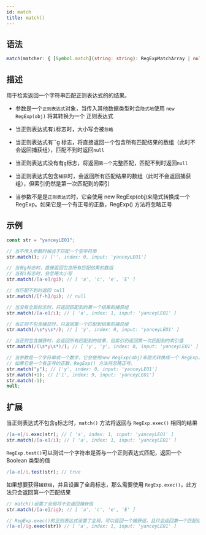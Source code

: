 ```yaml
---
id: match
title: match()
---
```


## 语法

```ts
match(matcher: { [Symbol.match](string: string): RegExpMatchArray | null; }): RegExpMatchArray | null;
```

## 描述

用于检索返回一个字符串匹配正则表达式的的结果。

- 参数是一个`正则表达式`对象，当传入其他数据类型时会`隐式地`使用 `new RegExp(obj)` 将其转换为一个 正则表达式

- 当正则表达式有`i`标志时，大小写会被`忽略`

- 当正则表达式有``g 标志，将直接返回一个包含所有匹配结果的数组（此时不会返回捕获组），匹配不到时返回`null`

- 当正则表达式没有有`g`标志，将返回`第一个`完整匹配，匹配不到时返回`null`

- 当正则表达式包含`捕获`时，会返回所有匹配结果的数组（此时不会返回捕获组），但索引仍然是第一次匹配到的索引

- 当参数不是是`正则表达式`时，它会使用 new RegExp(obj)来隐式转换成一个 RegExp。如果它是一个有正号的正数，RegExp() 方法将忽略正号

## 示例

```js
const str = "yanceyLEO1";

// 当不传入参数时相当于匹配一个空字符串
str.match(); // ['', index: 0, input: 'yanceyLEO1']

// 当有g标志时，直接返回包含所有匹配结果的数组
// 当有i标志时，会忽略大小写
str.match(/[a-e]/gi); // [ 'a', 'c', 'e', 'E' ]

// 当匹配不到时返回 null
str.match(/[f-h]/gi); // null

// 当没有全局标志时，只返回匹配到的第一个结果的捕获组
str.match(/[a-e]/i); // [ 'a', index: 1, input: 'yanceyLEO1' ]

// 当正则不包含捕获时，只返回第一个匹配到结果的捕获组
str.match(/\s*y\s*/); // [ 'y', index: 0, input: 'yanceyLEO1' ]

// 当正则包含捕获时，会返回所有匹配到的结果，但索引仍返回第一次匹配到的索引值
str.match(/(\s*y\s*)/); // [ 'y', 'y', index: 0, input: 'yanceyLEO1' ]

// 当参数是一个字符串或一个数字，它会使用new RegExp(obj)来隐式转换成一个 RegExp。
// 如果它是一个有正号的正数，RegExp() 方法将忽略正号。
str.match("y"); // ['y', index: 0, input: 'yanceyLEO1']
str.match(+1); // ['1', index: 9, input: 'yanceyLEO1']
str.match(-1);
null;
```

## 扩展

当正则表达式不包含`g`标志时，`match()` 方法将返回与 `RegExp.exec()` 相同的结果

```js
/[a-e]/i.exec(str); // [ 'a', index: 1, input: 'yanceyLEO1' ]
str.match(/[a-e]/i); // [ 'a', index: 1, input: 'yanceyLEO1' ]
```

`RegExp.test()`可以测试一个字符串是否与一个正则表达式匹配，返回一个 Boolean 类型的值

```js
/[a-e]/i.test(str); // true
```

如果想要获得`捕获组`，并且设置了全局标志，那么需要使用 `RegExp.exec()`，此方法只会返回第一个匹配结果

```js
// match()设置了全局将不会返回捕获组
str.match(/[a-e]/ig); // [ 'a', 'c', 'e', 'E' ]

// RegExp.exec()的正则表达式设置了全局，可以返回一个捕获组，且只会返回第一个匹配结果
/[a-e]/ig.exec(str)) // [ 'a', index: 1, input: 'yanceyLEO1' ]
```
